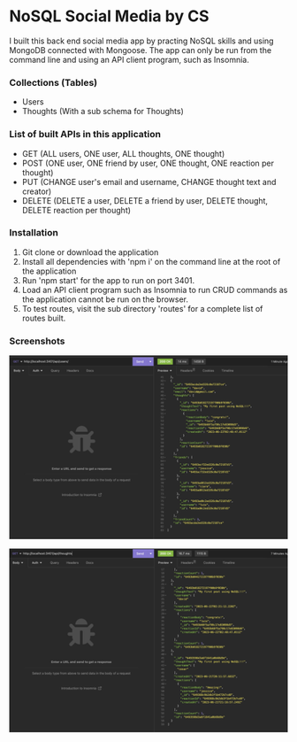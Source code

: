 # NoSQL Social Media by CS

I built this back end social media app by practing NoSQL skills and using MongoDB connected with Mongoose. The app can only be run from the command line and using an API client program, such as Insomnia.

### Collections (Tables)
- Users
- Thoughts (With a sub schema for Thoughts)

### List of built APIs in this application
- GET (ALL users, ONE user, ALL thoughts, ONE thought)
- POST (ONE user, ONE friend by user, ONE thought, ONE reaction per thought)
- PUT (CHANGE user's email and username, CHANGE thought text and creator)
- DELETE (DELETE a user, DELETE a friend by user, DELETE thought, DELETE reaction per thought)

### Installation

1. Git clone or download the application
2. Install all dependencies with 'npm i' on the command line at the root of the application
3. Run 'npm start' for the app to run on port 3401.
4. Load an API client program such as Insomnia to run CRUD commands as the application cannot be run on the browser. 
5. To test routes, visit the sub directory 'routes' for a complete list of routes built. 


### Screenshots

![Screenshot 1](./screenshots/1.png)

![Screenshot 2](./screenshots/2.png)